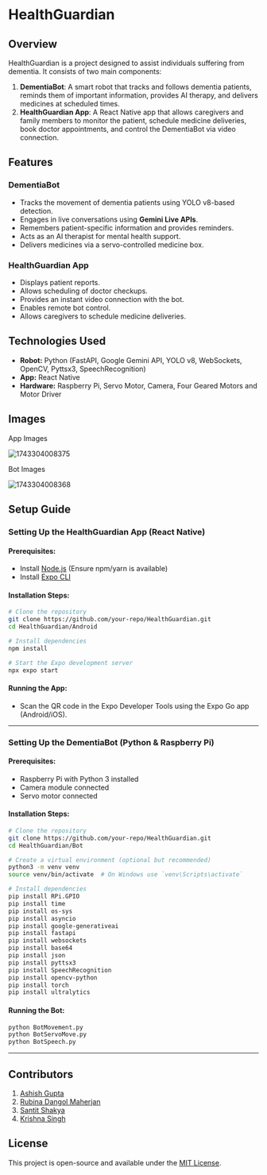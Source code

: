 # HealthGuardian

## Overview
HealthGuardian is a project designed to assist individuals suffering from dementia. It consists of two main components:

1. **DementiaBot**: A smart robot that tracks and follows dementia patients, reminds them of important information, provides AI therapy, and delivers medicines at scheduled times.
2. **HealthGuardian App**: A React Native app that allows caregivers and family members to monitor the patient, schedule medicine deliveries, book doctor appointments, and control the DementiaBot via video connection.

## Features

### DementiaBot
- Tracks the movement of dementia patients using YOLO v8-based detection.
- Engages in live conversations using **Gemini Live APIs**.
- Remembers patient-specific information and provides reminders.
- Acts as an AI therapist for mental health support.
- Delivers medicines via a servo-controlled medicine box.

### HealthGuardian App
- Displays patient reports.
- Allows scheduling of doctor checkups.
- Provides an instant video connection with the bot.
- Enables remote bot control.
- Allows caregivers to schedule medicine deliveries.

## Technologies Used
- **Robot:** Python (FastAPI, Google Gemini API, YOLO v8, WebSockets, OpenCV, Pyttsx3, SpeechRecognition)
- **App:** React Native
- **Hardware:** Raspberry Pi, Servo Motor, Camera, Four Geared Motors and Motor Driver

## Images
App Images

![1743304008375](https://github.com/user-attachments/assets/7637b93d-0075-4038-b82a-247d1981c38e)

Bot Images

![1743304008368](https://github.com/user-attachments/assets/bcd4e7da-d7ae-470f-9985-4b1e9bc09873)

## Setup Guide

### Setting Up the HealthGuardian App (React Native)

#### Prerequisites:
- Install [Node.js](https://nodejs.org/) (Ensure npm/yarn is available)
- Install [Expo CLI](https://expo.dev/)

#### Installation Steps:
```sh
# Clone the repository
git clone https://github.com/your-repo/HealthGuardian.git
cd HealthGuardian/Android

# Install dependencies
npm install

# Start the Expo development server
npx expo start
```

#### Running the App:
- Scan the QR code in the Expo Developer Tools using the Expo Go app (Android/iOS).

---

### Setting Up the DementiaBot (Python & Raspberry Pi)

#### Prerequisites:
- Raspberry Pi with Python 3 installed
- Camera module connected
- Servo motor connected

#### Installation Steps:
```sh
# Clone the repository
git clone https://github.com/your-repo/HealthGuardian.git
cd HealthGuardian/Bot

# Create a virtual environment (optional but recommended)
python3 -m venv venv
source venv/bin/activate  # On Windows use `venv\Scripts\activate`

# Install dependencies
pip install RPi.GPIO
pip install time
pip install os-sys
pip install asyncio
pip install google-generativeai
pip install fastapi
pip install websockets
pip install base64
pip install json
pip install pyttsx3
pip install SpeechRecognition
pip install opencv-python
pip install torch
pip install ultralytics
```

#### Running the Bot:
```sh
python BotMovement.py
python BotServoMove.py
python BotSpeech.py
```

---

## Contributors
1. [Ashish Gupta](https://github.com/haitomnsg/)
2. [Rubina Dangol Maherjan](https://github.com/ruBY-DANGOL)
3. [Santit Shakya](https://github.com/santit23)
4. [Krishna Singh](https://github.com/krishna09-dev)

## License
This project is open-source and available under the [MIT License](LICENSE).
